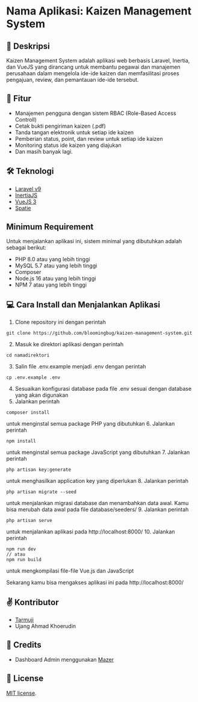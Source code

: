 # Nama Aplikasi: Kaizen Management System

## 📑 Deskripsi

Kaizen Management System adalah aplikasi web berbasis Laravel, Inertia, dan VueJS yang dirancang untuk membantu pegawai dan manajemen perusahaan dalam mengelola ide-ide kaizen dan memfasilitasi proses pengajuan, review, dan pemantauan ide-ide tersebut.

## 📌 Fitur

- Manajemen pengguna dengan sistem RBAC (Role-Based Access Controll)
- Cetak bukti pengiriman kaizen (.pdf)
- Tanda tangan elektronik untuk setiap ide kaizen
- Pemberian status, point, dan review untuk setiap ide kaizen
- Monitoring status ide kaizen yang diajukan
- Dan masih banyak lagi.

## 🛠 Teknologi

- [Laravel v9](https://github.com/laravel/framework)
- [InertiaJS](https://github.com/inertiajs/inertia)
- [VueJS 3](https://github.com/vuejs/core)
- [Spatie](https://github.com/spatie/laravel-permission)

## Minimum Requirement

Untuk menjalankan aplikasi ini, sistem minimal yang dibutuhkan adalah sebagai berikut:
- PHP 8.0 atau yang lebih tinggi
- MySQL 5.7 atau yang lebih tinggi
- Composer
- Node.js 16 atau yang lebih tinggi
- NPM 7 atau yang lebih tinggi

## 💻 Cara Install dan Menjalankan Aplikasi

1. Clone repository ini dengan perintah 
```
git clone https://github.com/bloomingbug/kaizen-management-system.git
```
2. Masuk ke direktori aplikasi dengan perintah 
```
cd namadirektori
```
3. Salin file .env.example menjadi .env dengan perintah 
```
cp .env.example .env
```
4. Sesuaikan konfigurasi database pada file .env sesuai dengan database yang akan digunakan
5. Jalankan perintah 
```
composer install
```
untuk menginstal semua package PHP yang dibutuhkan
6. Jalankan perintah 
```
npm install
```
untuk menginstal semua package JavaScript yang dibutuhkan
7. Jalankan perintah 
```
php artisan key:generate
```
untuk menghasilkan application key yang diperlukan
8. Jalankan perintah 
```
php artisan migrate --seed
```
untuk menjalankan migrasi database dan menambahkan data awal. Kamu bisa merubah data awal pada file database/seeders/
9. Jalankan perintah 
```
php artisan serve
```
untuk menjalankan aplikasi pada http://localhost:8000/
10. Jalankan perintah
```
npm run dev 
// atau
npm run build
```
untuk mengkompilasi file-file Vue.js dan JavaScript

Sekarang kamu bisa mengakses aplikasi ini pada http://localhost:8000/

## ✌ Kontributor

- [Tarmuji](https://instagram.com/_tarmuji22)
- Ujang Ahmad Khoerudin

## 🤝 Credits

- Dashboard Admin menggunakan [Mazer](https://zuramai.github.io/mazer/)

## 🧾 License

[MIT license](https://opensource.org/licenses/MIT).
